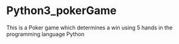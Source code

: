 # Python3_pokerGame
This is a Poker game which determines a win using 5 hands in the programming language Python 
